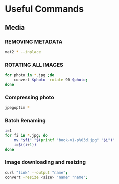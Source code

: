 # Useful Commands
## Media
### REMOVING METADATA
```sh
mat2 * --inplace
```
### ROTATING ALL IMAGES
```sh
for photo in *.jpg ;do
    convert $photo -rotate 90 $photo;
done
```
### Compressing photo
```sh
jpegoptim *
```
### Batch Renaming
```sh
i=1
for fi in *.jpg; do
    mv "$fi" "$(printf "book-v1-p%03d.jpg" "$i")"
    i=$((i+1))
done
```

### Image downloading and resizing
```sh
curl "link" --output "name";
convert -resize <size> "name" "name";
```
